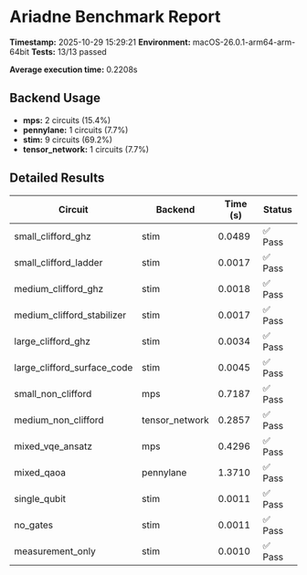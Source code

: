 # Ariadne Benchmark Report
**Timestamp:** 2025-10-29 15:29:21
**Environment:** macOS-26.0.1-arm64-arm-64bit
**Tests:** 13/13 passed

**Average execution time:** 0.2208s
## Backend Usage
- **mps:** 2 circuits (15.4%)
- **pennylane:** 1 circuits (7.7%)
- **stim:** 9 circuits (69.2%)
- **tensor_network:** 1 circuits (7.7%)
## Detailed Results
| Circuit | Backend | Time (s) | Status |
|---------|---------|----------|--------|
| small_clifford_ghz | stim | 0.0489 | ✅ Pass |
| small_clifford_ladder | stim | 0.0017 | ✅ Pass |
| medium_clifford_ghz | stim | 0.0018 | ✅ Pass |
| medium_clifford_stabilizer | stim | 0.0017 | ✅ Pass |
| large_clifford_ghz | stim | 0.0034 | ✅ Pass |
| large_clifford_surface_code | stim | 0.0045 | ✅ Pass |
| small_non_clifford | mps | 0.7187 | ✅ Pass |
| medium_non_clifford | tensor_network | 0.2857 | ✅ Pass |
| mixed_vqe_ansatz | mps | 0.4296 | ✅ Pass |
| mixed_qaoa | pennylane | 1.3710 | ✅ Pass |
| single_qubit | stim | 0.0011 | ✅ Pass |
| no_gates | stim | 0.0011 | ✅ Pass |
| measurement_only | stim | 0.0010 | ✅ Pass |
